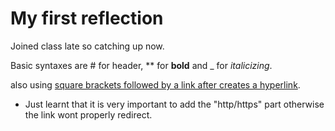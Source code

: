 # My first reflection

Joined class late so catching up now.

Basic syntaxes are # for header, ** for **bold** and _ for _italicizing_.

also using [square brackets followed by a link after creates a hyperlink](https://www.google.ca).

* Just learnt that it is very important to add the "http/https" part otherwise the link wont properly redirect.

